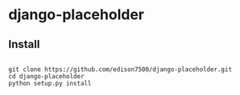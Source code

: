 # django-placeholder


## Install

```.shell script

git clone https://github.com/edison7500/django-placeholder.git
cd django-placeholder
python setup.py install

```

